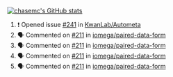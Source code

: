 [![chasemc's GitHub stats](https://github-readme-stats.vercel.app/api?username=chasemc)](https://github.com/anuraghazra/github-readme-stats)


<!--START_SECTION:activity-->
1. ❗️ Opened issue [#241](https://github.com/KwanLab/Autometa/issues/241) in [KwanLab/Autometa](https://github.com/KwanLab/Autometa)
2. 🗣 Commented on [#211](https://github.com/iomega/paired-data-form/issues/211) in [iomega/paired-data-form](https://github.com/iomega/paired-data-form)
3. 🗣 Commented on [#211](https://github.com/iomega/paired-data-form/issues/211) in [iomega/paired-data-form](https://github.com/iomega/paired-data-form)
4. 🗣 Commented on [#211](https://github.com/iomega/paired-data-form/issues/211) in [iomega/paired-data-form](https://github.com/iomega/paired-data-form)
5. 🗣 Commented on [#211](https://github.com/iomega/paired-data-form/issues/211) in [iomega/paired-data-form](https://github.com/iomega/paired-data-form)
<!--END_SECTION:activity-->
